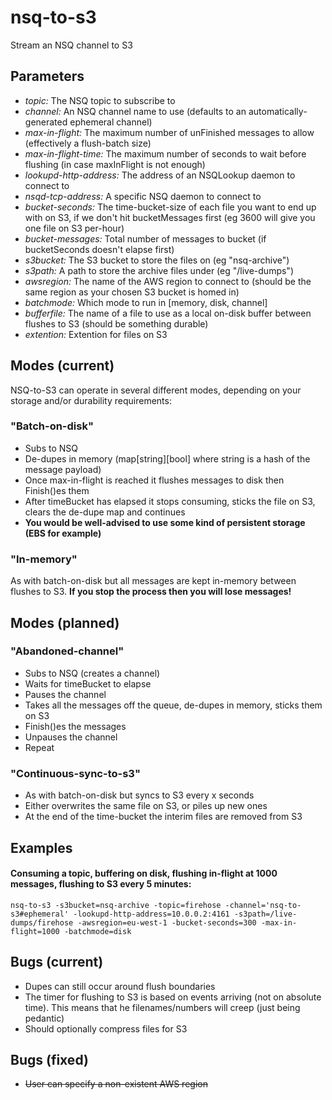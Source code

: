 # nsq-to-s3
Stream an NSQ channel to S3

## Parameters
* _topic:_ The NSQ topic to subscribe to
* _channel:_ An NSQ channel name to use (defaults to an automatically-generated ephemeral channel)
* _max-in-flight:_ The maximum number of unFinished messages to allow (effectively a flush-batch size)
* _max-in-flight-time:_ The maximum number of seconds to wait before flushing (in case maxInFlight is not enough)
* _lookupd-http-address:_ The address of an NSQLookup daemon to connect to
* _nsqd-tcp-address:_ A specific NSQ daemon to connect to
* _bucket-seconds:_ The time-bucket-size of each file you want to end up with on S3, if we don't hit bucketMessages first (eg 3600 will give you one file on S3 per-hour)
* _bucket-messages:_ Total number of messages to bucket (if bucketSeconds doesn't elapse first)
* _s3bucket:_ The S3 bucket to store the files on (eg "nsq-archive")
* _s3path:_ A path to store the archive files under (eg "/live-dumps")
* _awsregion:_ The name of the AWS region to connect to (should be the same region as your chosen S3 bucket is homed in)
* _batchmode:_ Which mode to run in [memory, disk, channel]
* _bufferfile:_ The name of a file to use as a local on-disk buffer between flushes to S3 (should be something durable)
* _extention:_ Extention for files on S3

## Modes (current)
NSQ-to-S3 can operate in several different modes, depending on your storage and/or durability requirements:

### "Batch-on-disk"
  * Subs to NSQ
  * De-dupes in memory (map[string][bool] where string is a hash of the message payload)
  * Once max-in-flight is reached it flushes messages to disk then Finish()es them
  * After timeBucket has elapsed it stops consuming, sticks the file on S3, clears the de-dupe map and continues
  * **You would be well-advised to use some kind of persistent storage (EBS for example)**

### "In-memory"
As with batch-on-disk but all messages are kept in-memory between flushes to S3. **If you stop the process then you will lose messages!**

## Modes (planned)

### "Abandoned-channel"
  * Subs to NSQ (creates a channel)
  * Waits for timeBucket to elapse
  * Pauses the channel
  * Takes all the messages off the queue, de-dupes in memory, sticks them on S3
  * Finish()es the messages
  * Unpauses the channel
  * Repeat

### "Continuous-sync-to-s3"
  * As with batch-on-disk but syncs to S3 every x seconds
  * Either overwrites the same file on S3, or piles up new ones
  * At the end of the time-bucket the interim files are removed from S3

## Examples

#### Consuming a topic, buffering on disk, flushing in-flight at 1000 messages, flushing to S3 every 5 minutes:
```
nsq-to-s3 -s3bucket=nsq-archive -topic=firehose -channel='nsq-to-s3#ephemeral' -lookupd-http-address=10.0.0.2:4161 -s3path=/live-dumps/firehose -awsregion=eu-west-1 -bucket-seconds=300 -max-in-flight=1000 -batchmode=disk
```

## Bugs (current)
* Dupes can still occur around flush boundaries
* The timer for flushing to S3 is based on events arriving (not on absolute time). This means that he filenames/numbers will creep (just being pedantic)
* Should optionally compress files for S3

## Bugs (fixed)
* ~~User can specify a non-existent AWS region~~
